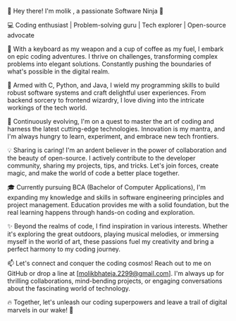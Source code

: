 👋 Hey there! I'm molik , a passionate Software Ninja 🥷

💻 Coding enthusiast | Problem-solving guru | Tech explorer | Open-source advocate

🌟 With a keyboard as my weapon and a cup of coffee as my fuel, I embark on epic coding adventures. I thrive on challenges, transforming complex problems into elegant solutions. Constantly pushing the boundaries of what's possible in the digital realm.

🚀 Armed with C, Python, and Java, I wield my programming skills to build robust software systems and craft delightful user experiences. From backend sorcery to frontend wizardry, I love diving into the intricate workings of the tech world.

🌱 Continuously evolving, I'm on a quest to master the art of coding and harness the latest cutting-edge technologies. Innovation is my mantra, and I'm always hungry to learn, experiment, and embrace new tech frontiers.

💡 Sharing is caring! I'm an ardent believer in the power of collaboration and the beauty of open-source. I actively contribute to the developer community, sharing my projects, tips, and tricks. Let's join forces, create magic, and make the world of code a better place together.

🎓 Currently pursuing BCA (Bachelor of Computer Applications), I'm expanding my knowledge and skills in software engineering principles and project management. Education provides me with a solid foundation, but the real learning happens through hands-on coding and exploration.

✨ Beyond the realms of code, I find inspiration in various interests. Whether it's exploring the great outdoors, playing musical melodies, or immersing myself in the world of art, these passions fuel my creativity and bring a perfect harmony to my coding journey.

📫 Let's connect and conquer the coding cosmos! Reach out to me on GitHub or drop a line at [molikbhateja.2299@gmail.com]. I'm always up for thrilling collaborations, mind-bending projects, or engaging conversations about the fascinating world of technology.

🔥 Together, let's unleash our coding superpowers and leave a trail of digital marvels in our wake! 💪
